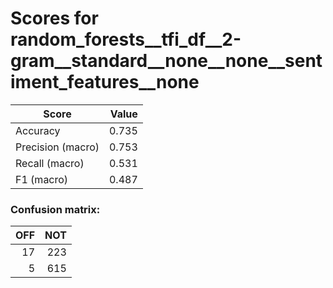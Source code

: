 # Scores for random_forests__tfi_df__2-gram__standard__none__none__sentiment_features__none
|      Score      |Value|
|-----------------|----:|
|Accuracy         |0.735|
|Precision (macro)|0.753|
|Recall (macro)   |0.531|
|F1 (macro)       |0.487|

### Confusion matrix:
|OFF|NOT|
|--:|--:|
| 17|223|
|  5|615|
